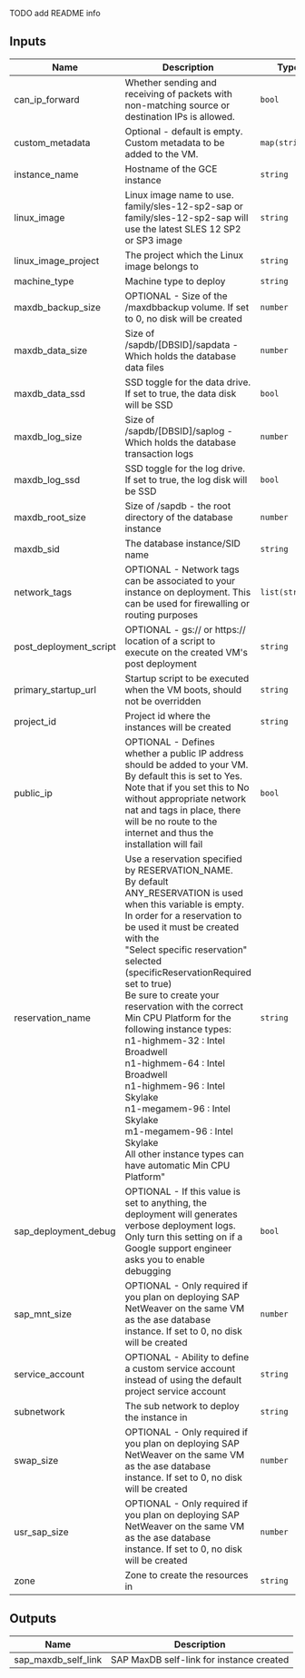 TODO add README info
<!-- BEGINNING OF PRE-COMMIT-TERRAFORM DOCS HOOK -->
## Inputs

| Name | Description | Type | Default | Required |
|------|-------------|------|---------|:--------:|
| can\_ip\_forward | Whether sending and receiving of packets with non-matching source or destination IPs is allowed. | `bool` | `true` | no |
| custom\_metadata | Optional - default is empty. Custom metadata to be added to the VM. | `map(string)` | `{}` | no |
| instance\_name | Hostname of the GCE instance | `string` | n/a | yes |
| linux\_image | Linux image name to use. family/sles-12-sp2-sap or family/sles-12-sp2-sap will use the latest SLES 12 SP2 or SP3 image | `string` | n/a | yes |
| linux\_image\_project | The project which the Linux image belongs to | `string` | n/a | yes |
| machine\_type | Machine type to deploy | `string` | n/a | yes |
| maxdb\_backup\_size | OPTIONAL - Size of the /maxdbbackup volume. If set to 0, no disk will be created | `number` | `0` | no |
| maxdb\_data\_size | Size of /sapdb/[DBSID]/sapdata - Which holds the database data files | `number` | `30` | no |
| maxdb\_data\_ssd | SSD toggle for the data drive. If set to true, the data disk will be SSD | `bool` | `true` | no |
| maxdb\_log\_size | Size of /sapdb/[DBSID]/saplog - Which holds the database transaction logs | `number` | `8` | no |
| maxdb\_log\_ssd | SSD toggle for the log drive. If set to true, the log disk will be SSD | `bool` | `true` | no |
| maxdb\_root\_size | Size of /sapdb - the root directory of the database instance | `number` | `8` | no |
| maxdb\_sid | The database instance/SID name | `string` | n/a | yes |
| network\_tags | OPTIONAL - Network tags can be associated to your instance on deployment. This can be used for firewalling or routing purposes | `list(string)` | `[]` | no |
| post\_deployment\_script | OPTIONAL - gs:// or https:// location of a script to execute on the created VM's post deployment | `string` | `""` | no |
| primary\_startup\_url | Startup script to be executed when the VM boots, should not be overridden | `string` | `"curl -s https://storage.googleapis.com/cloudsapdeploy/terraform/latest/terraform/sap_maxdb/startup.sh | bash -x -s https://storage.googleapis.com/cloudsapdeploy/terraform/latest/terraform"` | no |
| project\_id | Project id where the instances will be created | `string` | n/a | yes |
| public\_ip | OPTIONAL - Defines whether a public IP address should be added to your VM. By default this is set to Yes. Note that if you set this to No without appropriate network nat and tags in place, there will be no route to the internet and thus the installation will fail | `bool` | `true` | no |
| reservation\_name | Use a reservation specified by RESERVATION\_NAME.<br>By default ANY\_RESERVATION is used when this variable is empty.<br>In order for a reservation to be used it must be created with the<br>"Select specific reservation" selected (specificReservationRequired set to true)<br>Be sure to create your reservation with the correct Min CPU Platform for the<br>following instance types:<br>n1-highmem-32 : Intel Broadwell<br>n1-highmem-64 : Intel Broadwell<br>n1-highmem-96 : Intel Skylake<br>n1-megamem-96 : Intel Skylake<br>m1-megamem-96 : Intel Skylake<br>All other instance types can have automatic Min CPU Platform" | `string` | `""` | no |
| sap\_deployment\_debug | OPTIONAL - If this value is set to anything, the deployment will generates verbose deployment logs. Only turn this setting on if a Google support engineer asks you to enable debugging | `bool` | `false` | no |
| sap\_mnt\_size | OPTIONAL - Only required if you plan on deploying SAP NetWeaver on the same VM as the ase database instance. If set to 0, no disk will be created | `number` | `0` | no |
| service\_account | OPTIONAL - Ability to define a custom service account instead of using the default project service account | `string` | `""` | no |
| subnetwork | The sub network to deploy the instance in | `string` | n/a | yes |
| swap\_size | OPTIONAL - Only required if you plan on deploying SAP NetWeaver on the same VM as the ase database instance. If set to 0, no disk will be created | `number` | `0` | no |
| usr\_sap\_size | OPTIONAL - Only required if you plan on deploying SAP NetWeaver on the same VM as the ase database instance. If set to 0, no disk will be created | `number` | `0` | no |
| zone | Zone to create the resources in | `string` | n/a | yes |

## Outputs

| Name | Description |
|------|-------------|
| sap\_maxdb\_self\_link | SAP MaxDB self-link for instance created |

<!-- END OF PRE-COMMIT-TERRAFORM DOCS HOOK -->
